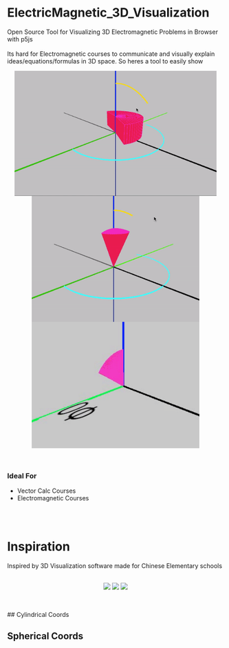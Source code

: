 # ElectricMagnetic_3D_Visualization
Open Source Tool for Visualizing 3D Electromagnetic Problems in Browser with p5js
</br>
</br>
Its hard for Electromagnetic courses to communicate and visually explain ideas/equations/formulas in 3D space. So heres a tool to easily show 

 <p align="center" style="vertical-align: top; position: relative" >
   <img align="top" style="vertical-align:top;position: relative" src="https://github.com/aziddy/ElectricMagnetic_3DVisualization/blob/master/media/beta_cylinder.gif?raw=true" width="470"/>
   <img align="top" style="vertical-align:top;position: relative" src="https://github.com/aziddy/ElectricMagnetic_3DVisualization/blob/master/media/beta_spherical2.gif?raw=true" width="390"/>
  <img align="top" style="vertical-align:top;position: relative" src="https://github.com/aziddy/ElectricMagnetic_3DVisualization/blob/master/media/beta_spherical_gif.gif?raw=true" width="390"/>
</p>
<br>

### Ideal For
* Vector Calc Courses
* Electromagnetic Courses
<br>
<br>

# Inspiration
Inspired by 3D Visualization software made for Chinese Elementary schools
<br>
<br>
 <p align="center" style="vertical-align: top; position: relative" >
   <img align="top" style="vertical-align:top;position: relative" src="https://github.com/aziddy/Electromagnetic_3D_Visualization/blob/master/media/inspiration1.gif?raw=true" width="400"/>
   <img align="top" style="vertical-align:top;position: relative" src="https://github.com/aziddy/Electromagnetic_3D_Visualization/blob/master/media/inspiration3.gif?raw=true" width="400"/>
  <img align="top" style="vertical-align:top;position: relative" src="https://github.com/aziddy/Electromagnetic_3D_Visualization/blob/master/media/inspiration2.gif?raw=true" width="400"/>
</p>
<br>


<br>
## Cylindrical Coords





## Spherical Coords



